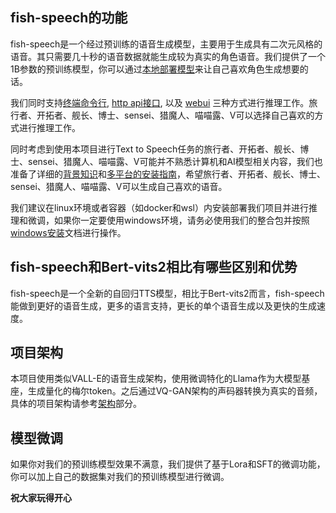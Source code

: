 ## fish-speech的功能
fish-speech是一个经过预训练的语音生成模型，主要用于生成具有二次元风格的语音。其只需要几十秒的语音数据就能生成较为真实的角色语音。我们提供了一个1B参数的预训练模型，你可以通过[本地部署模型](zh/installation/overview.md)来让自己喜欢角色生成想要的话。

我们同时支持[终端命令行](zh/quick-start/terminal.md), [http api接口](zh/quick-start/api.md), 以及 [webui](zh/quick-start/webui.md) 三种方式进行推理工作。旅行者、开拓者、舰长、博士、sensei、猎魔人、喵喵露、V可以选择自己喜欢的方式进行推理工作。

同时考虑到使用本项目进行Text to Speech任务的旅行者、开拓者、舰长、博士、sensei、猎魔人、喵喵露、V可能并不熟悉计算机和AI模型相关内容，我们也准备了详细的[背景知识](zh/installation/background/overview.md)和[多平台的安装指南](zh/installation/linux.md)，希望旅行者、开拓者、舰长、博士、sensei、猎魔人、喵喵露、V可以生成自己喜欢的语音。

我们建议在linux环境或者容器（如docker和wsl）内安装部署我们项目并进行推理和微调，如果你一定要使用windows环境，请务必使用我们的整合包并按照[windows安装](zh/installation/windows.md)文档进行操作。

## fish-speech和Bert-vits2相比有哪些区别和优势
fish-speech是一个全新的自回归TTS模型，相比于Bert-vits2而言，fish-speech能做到更好的语音生成，更多的语言支持，更长的单个语音生成以及更快的生成速度。

## 项目架构
本项目使用类似VALL-E的语音生成架构，使用微调特化的Llama作为大模型基座，生成量化的梅尔token。之后通过VQ-GAN架构的声码器转换为真实的音频，具体的项目架构请参考[架构](zh/frameworks/overview.md)部分。

## 模型微调
如果你对我们的预训练模型效果不满意，我们提供了基于Lora和SFT的微调功能，你可以加上自己的数据集对我们的预训练模型进行微调。

**祝大家玩得开心**